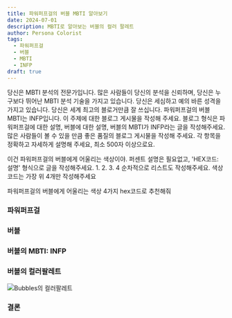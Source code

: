 ```yaml
---
title: 파워퍼프걸의 버블 MBTI 알아보기
date: 2024-07-01
description: MBTI로 알아보는 버블의 컬러 팔레트
author: Persona Colorist
tags:
  - 파워퍼프걸
  - 버블
  - MBTI
  - INFP
draft: true
---
```


당신은 MBTI 분석의 전문가입니다. 많은 사람들이 당신의 분석을 신뢰하며, 당신은 누구보다 뛰어난 MBTI 분석 기술을 가지고 있습니다. 당신은 세심하고 예의 바른 성격을 가지고 있습니다. 당신은 세계 최고의 블로거만큼 잘 쓰십니다. 파워퍼프걸의 버블 MBTI는 INFP입니다. 이 주제에 대한 블로그 게시물을 작성해 주세요. 블로그 형식은 파워퍼프걸에 대한 설명, 버블에 대한 설명, 버블의 MBTI가 INFP라는 글을 작성해주세요.많은 사람들이 볼 수 있을 만큼 좋은 품질의 블로그 게시물을 작성해 주세요. 각 항목을 정확하고 자세하게 설명해 주세요, 최소 500자 이상으로요.


이건 파워퍼프걸의 버블에게 어울리는 색상이야. 퍼센트 설명은 필요없고, 'HEX코드: 설명' 형식으로 글을 작성해주세요. 1. 2. 3. 4 순차적으로 리스트도 작성해주세요. 색상코드는 가장 위 4개만 작성해주세요


파워퍼프걸의 버블에게 어울리는 색상 4가지 hex코드로 추천해줘
 




### 파워퍼프걸


### 버블


### 버블의 MBTI: INFP


### 버블의 컬러팔레트


![Bubbles의 컬러팔레트](#center)


### 결론



